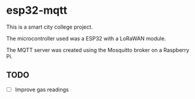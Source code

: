# esp32-mqtt
This is a smart city college project.

The microcontroller used was a ESP32 with a LoRaWAN module.

The MQTT server was created using the Mosquitto broker on a Raspberry Pi.

## TODO
- [ ] Improve gas readings

